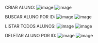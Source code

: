 CRIAR ALUNO:
![image](https://github.com/user-attachments/assets/9f139eba-b980-43db-97c2-82ce8aed3d21)
![image](https://github.com/user-attachments/assets/528a17c6-b098-4256-aea5-26cc3d5f5ae1)


BUSCAR ALUNO POR ID:
![image](https://github.com/user-attachments/assets/690d7609-9ea5-4718-8529-6772f6ba7171)
![image](https://github.com/user-attachments/assets/367ae710-13d3-4d51-b766-0f59b92690c6)


LISTAR TODOS ALUNOS:
![image](https://github.com/user-attachments/assets/f78eac86-486c-463c-ba88-3650055063c1)
![image](https://github.com/user-attachments/assets/7b920b5d-4199-4fb3-b23b-b7d9913c7841)


DELETAR ALUNO POR ID:
![image](https://github.com/user-attachments/assets/4cc74819-8673-4c7d-8cf5-741b3abed218)
![image](https://github.com/user-attachments/assets/600547c9-c303-4117-a961-af16aa47b458)



